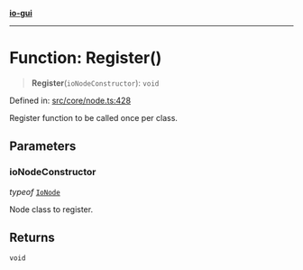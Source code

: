 [**io-gui**](../README.md)

***

# Function: Register()

> **Register**(`ioNodeConstructor`): `void`

Defined in: [src/core/node.ts:428](https://github.com/io-gui/io/blob/main/src/core/node.ts#L428)

Register function to be called once per class.

## Parameters

### ioNodeConstructor

*typeof* [`IoNode`](../classes/IoNode.md)

Node class to register.

## Returns

`void`
